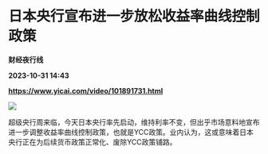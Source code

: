 # 日本央行宣布进一步放松收益率曲线控制政策
**财经夜行线**

**2023-10-31 14:43**

**https://www.yicai.com/video/101891731.html**

![](http://imgcdn.yicai.com/vms-new/2023/10/8e204a4e-d4e3-44f8-9796-968883397cce_G2zE.jpg) 

超级央行周来临，今天日本央行率先启动，维持利率不变，但出乎市场意料地宣布进一步调整收益率曲线控制政策，也就是YCC政策。业内认为，这或意味着日本央行正在为后续货币政策正常化、废除YCC政策铺路。